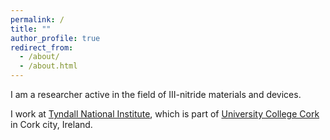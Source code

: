 ```yaml
---
permalink: /
title: ""
author_profile: true
redirect_from: 
  - /about/
  - /about.html
---
```


I am a researcher active in the field of III-nitride materials and devices.

I work at [Tyndall National Institute](https://www.tyndall.ie/), which is part of [University College Cork](https://www.ucc.ie/en/) in Cork city, Ireland.
